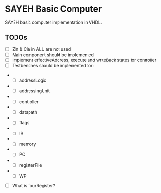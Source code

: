 # SAYEH Basic Computer

SAYEH basic computer implementation in VHDL.



TODOs
-----

- [ ] Zin & Cin in ALU are not used
- [ ] Main component should be implemented
- [ ] Implement effectiveAddress, execute and writeBack states for controller
- [ ] Testbenches should be implemented for:
- - [ ] addressLogic
- - [ ] addressingUnit
- - [ ] controller
- - [ ] datapath
- - [ ] flags
- - [ ] IR
- - [ ] memory
- - [ ] PC
- - [ ] registerFile
- - [ ] WP
- [ ] What is fourRegister?